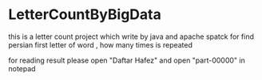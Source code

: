 # LetterCountByBigData
 this is a letter count project which write by java and apache spatck for find persian first letter of word , how many times is repeated

for reading result please open "Daftar Hafez" and open "part-00000" in notepad
